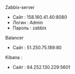 Zabbix-server 
 * Сайт   : 158.160.41.40:8080
 * Логин  : Admin
 * Пароль : zabbix

Balancer
 * Сайт   : 51.250.75.189:80

Kibana :
 * Сайт   : 84.252.130.229:5601
